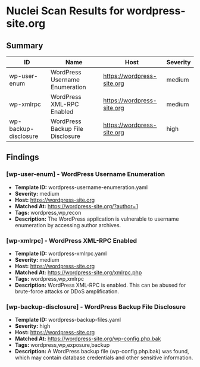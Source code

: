 # Nuclei Scan Results for wordpress-site.org

## Summary

| ID | Name | Host | Severity |
|---|---|---|---|
| wp-user-enum | WordPress Username Enumeration | https://wordpress-site.org | medium |
| wp-xmlrpc | WordPress XML-RPC Enabled | https://wordpress-site.org | medium |
| wp-backup-disclosure | WordPress Backup File Disclosure | https://wordpress-site.org | high |

## Findings

### [wp-user-enum] - WordPress Username Enumeration

- **Template ID:** wordpress-username-enumeration.yaml
- **Severity:** medium
- **Host:** https://wordpress-site.org
- **Matched At:** https://wordpress-site.org/?author=1
- **Tags:** wordpress,wp,recon
- **Description:** The WordPress application is vulnerable to username enumeration by accessing author archives.

### [wp-xmlrpc] - WordPress XML-RPC Enabled

- **Template ID:** wordpress-xmlrpc.yaml
- **Severity:** medium
- **Host:** https://wordpress-site.org
- **Matched At:** https://wordpress-site.org/xmlrpc.php
- **Tags:** wordpress,wp,xmlrpc
- **Description:** WordPress XML-RPC is enabled. This can be abused for brute-force attacks or DDoS amplification.

### [wp-backup-disclosure] - WordPress Backup File Disclosure

- **Template ID:** wordpress-backup-files.yaml
- **Severity:** high
- **Host:** https://wordpress-site.org
- **Matched At:** https://wordpress-site.org/wp-config.php.bak
- **Tags:** wordpress,wp,exposure,backup
- **Description:** A WordPress backup file (wp-config.php.bak) was found, which may contain database credentials and other sensitive information.